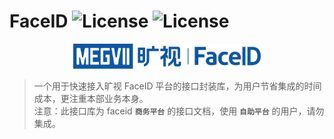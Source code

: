 # FaceID ![License](https://img.shields.io/badge/License-Apache%202.0-blue.svg) ![License](https://img.shields.io/badge/Version-1.0.0--beta-green)

<p align="center"><img src="logo_megvii_faceid.png" alt="faceid" width="300"/></p>

> 一个用于快速接入旷视 FaceID 平台的接口封装库，为用户节省集成的时间成本，更注重本部业务本身。<br/>
> 注意：此接口库为 faceid <b>`商务平台`</b> 的接口文档，使用 <b>`自助平台`</b> 的用户，请勿集成。




